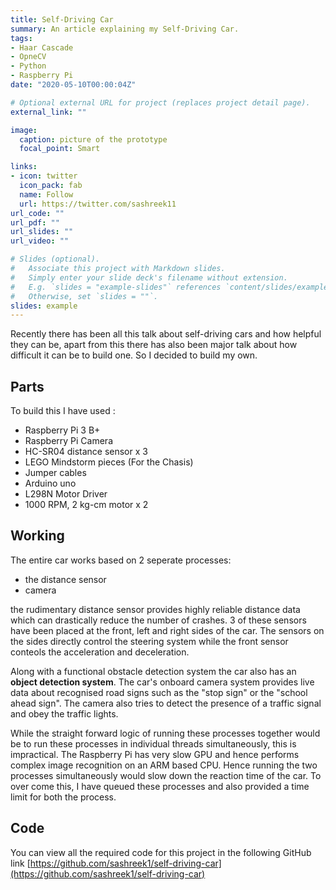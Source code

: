 ```yaml
---
title: Self-Driving Car
summary: An article explaining my Self-Driving Car.
tags:
- Haar Cascade
- OpneCV
- Python
- Raspberry Pi
date: "2020-05-10T00:00:04Z"

# Optional external URL for project (replaces project detail page).
external_link: ""

image:
  caption: picture of the prototype
  focal_point: Smart

links:
- icon: twitter
  icon_pack: fab
  name: Follow
  url: https://twitter.com/sashreek11
url_code: ""
url_pdf: ""
url_slides: ""
url_video: ""

# Slides (optional).
#   Associate this project with Markdown slides.
#   Simply enter your slide deck's filename without extension.
#   E.g. `slides = "example-slides"` references `content/slides/example-slides.md`.
#   Otherwise, set `slides = ""`.
slides: example
---
```


Recently there has been all this talk about self-driving cars and how helpful they can be, apart from this there has also been major talk about how difficult it can be to build one. So I decided to build my own.

## Parts
To build this I have used :
- Raspberry Pi 3 B+
- Raspberry Pi Camera
- HC-SR04 distance sensor x 3
- LEGO Mindstorm pieces (For the Chasis)
- Jumper cables
- Arduino uno 
- L298N Motor Driver
- 1000 RPM, 2 kg-cm motor x 2


## Working
The entire car works based on 2 seperate processes:
- the distance sensor
- camera  

the rudimentary distance sensor provides highly reliable distance data which can drastically reduce the number of crashes. 3 of these sensors have been placed at the front, left and right sides of the car. The sensors on the sides directly control the steering system while the front sensor conteols the acceleration and deceleration.  
  
Along with a functional obstacle detection system the car also has an **object detection system**. The car's onboard camera system provides live data about recognised road signs such as the "stop sign" or the "school ahead sign". The camera also tries to detect the presence of a traffic signal and obey the traffic lights.  
  
While the straight forward logic of running these processes together would be to run these processes in individual threads simultaneously, this is impractical. The Raspberry Pi has very slow GPU and hence performs complex image recognition on an ARM based CPU. Hence running the two processes simultaneously would slow down the reaction time of the car. To over come this, I have queued these processes and also provided a time limit for both the process.

## Code 
You can view all the required code for this project in the following GitHub link
[https://github.com/sashreek1/self-driving-car](https://github.com/sashreek1/self-driving-car)

